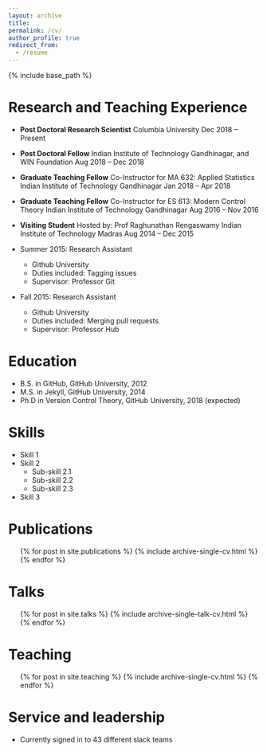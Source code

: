 ```yaml
---
layout: archive
title: 
permalink: /cv/
author_profile: true
redirect_from:
  - /resume
---
```


{% include base_path %}

Research and Teaching Experience
======
- **Post Doctoral Research Scientist**
Columbia University								 Dec 2018 – Present

- **Post Doctoral Fellow**
Indian Institute of Technology Gandhinagar, and WIN Foundation	          Aug 2018 – Dec 2018

- **Graduate Teaching Fellow**
Co-Instructor for MA 632: Applied Statistics
Indian Institute of Technology Gandhinagar				            Jan 2018 – Apr 2018

- **Graduate Teaching Fellow**
Co-Instructor for ES 613: Modern Control Theory
Indian Institute of Technology Gandhinagar				          Aug 2016 – Nov 2016

- **Visiting Student**
Hosted by: Prof Raghunathan Rengaswamy
Indian Institute of Technology Madras					          Aug 2014 – Dec 2015

* Summer 2015: Research Assistant
  * Github University
  * Duties included: Tagging issues
  * Supervisor: Professor Git

* Fall 2015: Research Assistant
  * Github University
  * Duties included: Merging pull requests
  * Supervisor: Professor Hub

Education
======
* B.S. in GitHub, GitHub University, 2012
* M.S. in Jekyll, GitHub University, 2014
* Ph.D in Version Control Theory, GitHub University, 2018 (expected)
  
Skills
======
* Skill 1
* Skill 2
  * Sub-skill 2.1
  * Sub-skill 2.2
  * Sub-skill 2.3
* Skill 3

Publications
======
  <ul>{% for post in site.publications %}
    {% include archive-single-cv.html %}
  {% endfor %}</ul>
  
Talks
======
  <ul>{% for post in site.talks %}
    {% include archive-single-talk-cv.html %}
  {% endfor %}</ul>
  
Teaching
======
  <ul>{% for post in site.teaching %}
    {% include archive-single-cv.html %}
  {% endfor %}</ul>
  
Service and leadership
======
* Currently signed in to 43 different slack teams
